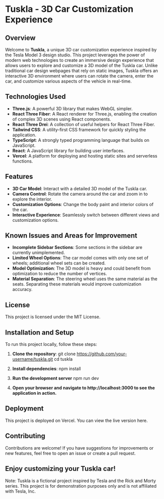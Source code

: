 # Tuskla - 3D Car Customization Experience

## Overview

Welcome to **Tuskla**, a unique 3D car customization experience inspired by the Tesla Model 3 design studio. This project leverages the power of modern web technologies to create an immersive design experience that allows users to explore and customize a 3D model of the Tuskla car. Unlike traditional car design webpages that rely on static images, Tuskla offers an interactive 3D environment where users can rotate the camera, enter the car, and customize various aspects of the vehicle in real-time.

## Technologies Used

- **Three.js**: A powerful 3D library that makes WebGL simpler.
- **React Three Fiber**: A React renderer for Three.js, enabling the creation of complex 3D scenes using React components.
- **React Three Drei**: A collection of useful helpers for React Three Fiber.
- **Tailwind CSS**: A utility-first CSS framework for quickly styling the application.
- **TypeScript**: A strongly typed programming language that builds on JavaScript.
- **React**: A JavaScript library for building user interfaces.
- **Vercel**: A platform for deploying and hosting static sites and serverless functions.

## Features

- **3D Car Model**: Interact with a detailed 3D model of the Tuskla car.
- **Camera Control**: Rotate the camera around the car and zoom in to explore the interior.
- **Customization Options**: Change the body paint and interior colors of the car.
- **Interactive Experience**: Seamlessly switch between different views and customization options.

## Known Issues and Areas for Improvement

- **Incomplete Sidebar Sections**: Some sections in the sidebar are currently unimplemented.
- **Limited Wheel Options**: The car model comes with only one set of wheels; additional wheel sets can be created.
- **Model Optimization**: The 3D model is heavy and could benefit from optimization to reduce the number of vertices.
- **Material Separation**: The steering wheel uses the same material as the seats. Separating these materials would improve customization accuracy.
  
## License

This project is licensed under the MIT License.

## Installation and Setup

To run this project locally, follow these steps:

1. **Clone the repository**:
   git clone https://github.com/your-username/tuskla.git
   cd tuskla

2. **Install dependencies**:
    npm install

3. **Run the development server**
    npm run dev

4. **Open your browser and navigate to http://localhost:3000 to see the application in action.** 

## Deployment
This project is deployed on Vercel. You can view the live version here.

## Contributing
Contributions are welcome! If you have suggestions for improvements or new features, feel free to open an issue or create a pull request.

## Enjoy customizing your Tuskla car!

Note: Tuskla is a fictional project inspired by Tesla and the Rick and Morty series. This project is for demonstration purposes only and is not affiliated with Tesla, Inc.